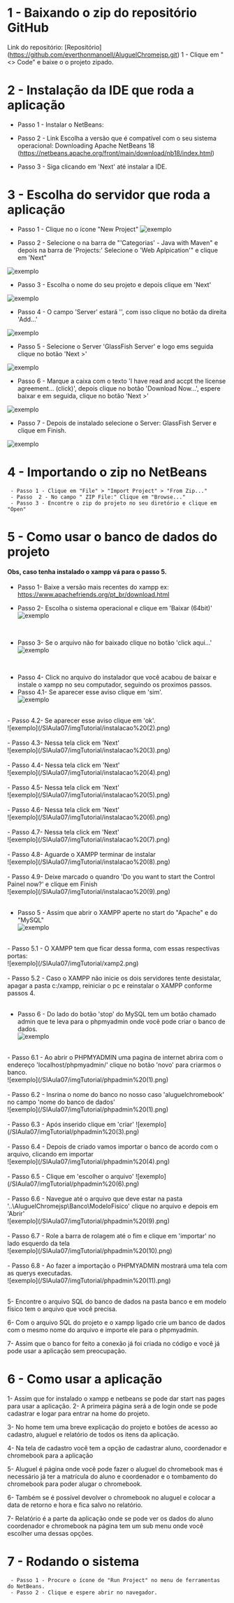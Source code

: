 # 1 - Baixando o zip do repositório GitHub
Link do repositório: [Repositório] (https://github.com/everthonmanoell/AluguelChromejsp.git)
1 - Clique em "<> Code" e baixe o o projeto zipado.


# 2 - Instalação da IDE que roda a aplicação
- Passo 1 - Instalar o NetBeans:

- Passo 2 - Link Escolha a versão que é compatível com o seu sistema operacional: Downloading Apache NetBeans 18
(https://netbeans.apache.org/front/main/download/nb18/index.html)

- Passo 3 - Siga clicando em 'Next' até instalar a IDE.

# 3 - Escolha do servidor que roda a aplicação
- Passo 1 - Clique no o ícone "New Project"
![exemplo](/SIAula07/imgTutorial/s1.jpg)

- Passo 2 - Selecione o na barra de "'Categorias' - Java with Maven" e depois na barra de 'Projects:' Selecione o 'Web Aplpication'" e clique em 'Next" 

![exemplo](/SIAula07/imgTutorial/s2.jpg)

- Passo 3 - Escolha o nome do seu projeto e depois clique em 'Next'

![exemplo](/SIAula07/imgTutorial/s3.jpg)
    
- Passo 4 - O campo 'Server' estará '<No Server Selected>', com isso clique no botão da direita 'Add...'

![exemplo](/SIAula07/imgTutorial/s4.jpg)

- Passo 5 - Selecione o Server 'GlassFish Server' e logo ems seguida clique no botão 'Next >'

![exemplo](/SIAula07/imgTutorial/s5.jpg)
  
- Passo 6 - Marque a caixa com o texto 'I have read and accpt the license  agreement... (click)', depois clique no botão 'Download Now...', espere baixar e em seguida, clique no botão 'Next >' 

![exemplo](/SIAula07/imgTutorial/s6.jpg)

- Passo 7 - Depois de instalado selecione o Server: GlassFish Server e clique em Finish.

![exemplo](/SIAula07/imgTutorial/s7.jpg)

# 4 - Importando o zip no NetBeans

     - Passo 1 - Clique em "File" > "Import Project" > "From Zip..."
     - Passo  2 - No campo " ZIP File:" Clique em "Browse..." 
     - Passo 3 - Encontre o zip do projeto no seu diretório e clique em "Open"

# 5 - Como usar o banco de dados do projeto
#### Obs, caso tenha instalado o xampp vá para o passo 5.<br>

- Passo 1- Baixe a versão mais recentes do xampp ex:
https://www.apachefriends.org/pt_br/download.html

- Passo 2- Escolha o sistema operacional e clique em 'Baixar (64bit)'<br>
![exemplo](/SIAula07/imgTutorial/download1.png)
<br>

- Passo 3- Se o arquivo não for baixado clique no botão 'click aqui...'<br>
![exemplo](/SIAula07/imgTutorial/download2.png)<br>
<br>

- Passo 4- Click no arquivo do instalador que você acabou de baixar e instale o xampp no seu computador, seguindo os proximos passos.<br>
- Passo 4.1- Se aparecer esse aviso clique em 'sim'.<br>
![exemplo](/SIAula07/imgTutorial/instalacao%20(1).png)<br>
<br>
- Passo 4.2- Se aparecer esse aviso clique em 'ok'.<br>
![exemplo](/SIAula07/imgTutorial/instalacao%20(2).png)<br>
<br>
- Passo 4.3- Nessa tela click em 'Next'<br>
![exemplo](/SIAula07/imgTutorial/instalacao%20(3).png)<br>
<br>
- Passo 4.4- Nessa tela click em 'Next'<br>
![exemplo](/SIAula07/imgTutorial/instalacao%20(4).png)<br>
<br>
- Passo 4.5- Nessa tela click em 'Next'<br>
![exemplo](/SIAula07/imgTutorial/instalacao%20(5).png)<br>
<br>
- Passo 4.6- Nessa tela click em 'Next'<br>
![exemplo](/SIAula07/imgTutorial/instalacao%20(6).png)<br>
<br>
- Passo 4.7- Nessa tela click em 'Next'<br>
![exemplo](/SIAula07/imgTutorial/instalacao%20(7).png)<br>
<br>
- Passo 4.8- Aguarde o XAMPP terminar de instalar<br>
![exemplo](/SIAula07/imgTutorial/instalacao%20(8).png)<br>
<br>
- Passo 4.9- Deixe marcado o quandro 'Do you want to start the Control Painel now?' e clique em Finish<br>
![exemplo](/SIAula07/imgTutorial/instalacao%20(9).png)<br>
<br>

- Passo 5 - Assim que abrir o XAMPP aperte no start do "Apache" e do "MySQL"<br>
![exemplo](/SIAula07/imgTutorial/xamp1.png)<br>
<br>
- Passo 5.1 - O XAMPP tem que ficar dessa forma, com essas respectivas portas:<br>
![exemplo](/SIAula07/imgTutorial/xamp2.png)<br>
<br>
- Passo 5.2 - Caso o XAMPP não inicie os dois servidores tente desistalar, apagar a pasta c:/xampp, reiniciar o pc e reinstalar o XAMPP conforme passos 4.<br> <br>

- Passo 6 - Do lado do botão 'stop' do MySQL tem um botão chamado admin que te leva para o phpmyadmin onde você pode criar o banco de dados.<br>
![exemplo](/SIAula07/imgTutorial/phpadmin.png)<br>
<br>
- Passo 6.1 - Ao abrir o PHPMYADMIN uma pagina de internet abrira com o endereço 'localhost/phpmyadmin/' clique no botão 'novo' para criarmos o banco.<br>
![exemplo](/SIAula07/imgTutorial/phpadmin%20(1).png)<br>
<br>
- Passo 6.2 - Insrina o nome do banco no nosso caso 'aluguelchromebook' no campo 'nome do banco de dados'<br>
![exemplo](/SIAula07/imgTutorial/phpadmin%20(1).png)<br>
<br>
- Passo 6.3 - Após inserido clique em 'criar'
![exemplo](/SIAula07/imgTutorial/phpadmin%20(3).png)<br>
<br>
- Passo 6.4 - Depois de criado vamos importar o banco de acordo com o arquivo, clicando em importar<br>
![exemplo](/SIAula07/imgTutorial/phpadmin%20(4).png)<br>
<br>
- Passo 6.5 - Clique em 'escolher o arquivo' 
![exemplo](/SIAula07/imgTutorial/phpadmin%20(6).png)<br>
<br>
- Passo 6.6 - Navegue até o arquivo que deve estar na pasta '..\AluguelChromejsp\Banco\ModeloFisico' clique no arquivo e depois em 'Abrir'<br>
![exemplo](/SIAula07/imgTutorial/phpadmin%20(9).png)<br>
<br>
- Passo 6.7 - Role a barra de rolagem até o fim e clique em 'importar' no lado esquerdo da tela<br>
![exemplo](/SIAula07/imgTutorial/phpadmin%20(10).png)<br>
<br>
- Passo 6.8 - Ao fazer a importação o PHPMYADMIN mostrará uma tela com as querys executadas.<br>
 ![exemplo](/SIAula07/imgTutorial/phpadmin%20(11).png)<br>
<br>





5- Encontre o arquivo SQL do banco de dados na pasta banco e em modelo físico tem o arquivo que você precisa.  

6- Com o arquivo SQL do projeto e o xampp ligado crie um banco de dados com o mesmo nome do arquivo e importe ele para o phpmyadmin.

7- Assim que o banco for feito a conexão já foi criada no código e você já pode usar a aplicação sem preocupação. 



# 6 - Como usar a aplicação

1- Assim que for instalado o xampp e netbeans se pode dar start nas pages para usar a aplicação.
2- A primeira página será a de login onde se pode cadastrar e logar para entrar na home do projeto.

3- No home tem uma breve explicação do projeto e botões de acesso ao cadastro, aluguel e relatório de todos os itens da aplicação.

4- Na tela de cadastro você tem a opção de cadastrar aluno, coordenador e chromebook para a aplicação

5- Aluguel é página onde você pode fazer o aluguel do chromebook mas é necessário já ter a matrícula do aluno e coordenador e o tombamento do chromebook para poder alugar o chromebook.

6- Também se é possível devolver o chromebook no aluguel e colocar a data de retorno e hora e fica salvo no relatório.

7- Relatório é a parte da aplicação onde se pode ver os dados do aluno coordenador e chromebook na página tem um sub menu onde você escolher uma dessas opções.

  
# 7 - Rodando o sistema
     - Passo 1 - Procure o ícone de "Run Project" no menu de ferramentas do NetBeans.
     - Passo 2 - Clique e espere abrir no navegador.

